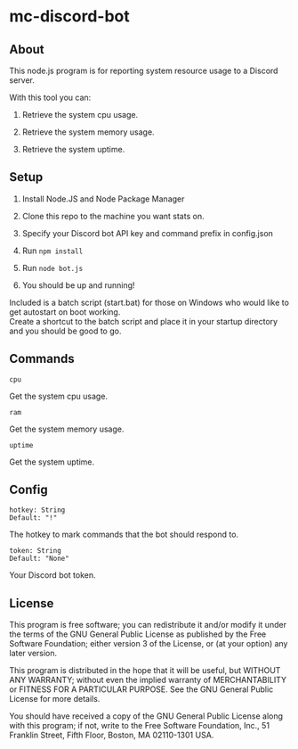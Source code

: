 # mc-discord-bot

## About

This node.js program is for reporting system resource usage to a Discord server. 

With this tool you can:

1. Retrieve the system cpu usage.

2. Retrieve the system memory usage.

3. Retrieve the system uptime.

## Setup

1. Install Node.JS and Node Package Manager

2. Clone this repo to the machine you want stats on.

3. Specify your Discord bot API key and command prefix in config.json

3. Run `npm install`

4. Run `node bot.js`

5. You should be up and running!

Included is a batch script (start.bat) for those on Windows who would like to get autostart on boot working.\
Create a shortcut to the batch script and place it in your startup directory and you should be good to go.

## Commands

`cpu`

Get the system cpu usage.

`ram`

Get the system memory usage.

`uptime`

Get the system uptime.

## Config

`hotkey: String`\
`Default: "!"`

The hotkey to mark commands that the bot should respond to.

`token: String`\
`Default: "None"`

Your Discord bot token.

## License

This program is free software; you can redistribute it and/or modify
it under the terms of the GNU General Public License as published by
the Free Software Foundation; either version 3 of the License, or
(at your option) any later version.

This program is distributed in the hope that it will be useful,
but WITHOUT ANY WARRANTY; without even the implied warranty of
MERCHANTABILITY or FITNESS FOR A PARTICULAR PURPOSE. See the
GNU General Public License for more details.

You should have received a copy of the GNU General Public License along with this program; if not, write to the Free Software Foundation, Inc., 51 Franklin Street, Fifth Floor, Boston, MA 02110-1301 USA.